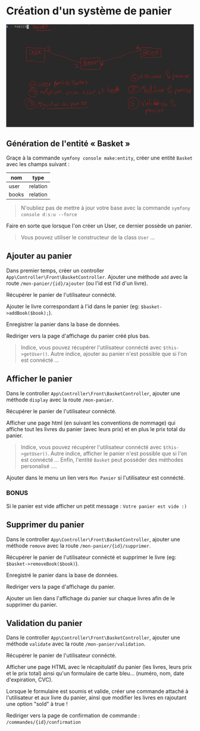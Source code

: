 # Création d'un système de panier

![Basket Schema](./img/basket-schema.png)

## Génération de l'entité « Basket »

Graçe à la commande `symfony console make:entity`, créer une entité
`Basket` avec les champs suivant :

| nom   | type     |
| ----- | -------- |
| user  | relation |
| books | relation |

> N'oubliez pas de mettre à jour votre base avec la commande
> `symfony console d:s:u --force`

Faire en sorte que lorsque l'on créer un User, ce dernier
possède un panier.

> Vous pouvez utiliser le constructeur de la class `User` ...

## Ajouter au panier

Dans premier temps, créer un controller `App\Controller\Front\BasketController`. Ajouter
une méthode `add` avec la route `/mon-panier/{id}/ajouter` (ou l'id est l'id d'un livre).

Récupérer le panier de l'utilisateur connécté.

Ajouter le livre correspondant à l'id dans le panier (eg: `$basket->addBook($book);`).

Enregistrer la panier dans la base de données.

Rediriger vers la page d'affichage du panier créé plus bas.

> Indice, vous pouvez récupérer l'utilisateur connécté avec `$this->getUser()`. Autre
> indice, ajouter au panier n'est possible que si l'on est connécté ...

## Afficher le panier

Dans le controller `App\Controller\Front\BasketController`, ajouter une méthode
`display` avec la route `/mon-panier`.

Récupérer le panier de l'utilisateur connécté.

Afficher une page html (en suivant les conventions de nommage) qui affiche
tout les livres du panier (avec leurs prix) et en plus le prix total du panier.

> Indice, vous pouvez récupérer l'utilisateur connécté avec `$this->getUser()`. Autre
> indice, afficher le panier n'est possible que si l'on est connécté ...
> Enfin, l'entité `Basket` peut possèder des méthodes personalisé ....

Ajouter dans le menu un lien vers `Mon Panier` si l'utilisateur est connécté.

### BONUS

Si le panier est vide afficher un petit message : `Votre panier est vide :)`

## Supprimer du panier

Dans le controller `App\Controller\Front\BasketController`, ajouter une méthode
`remove` avec la route `/mon-panier/{id}/supprimer`.

Récupérer le panier de l'utilisateur connécté et supprimer le livre (eg: `$basket->removeBook($book)`).

Enregistré le panier dans la base de données.

Rediriger vers la page d'affichage du panier.

Ajouter un lien dans l'affichage du panier sur chaque livres afin de le supprimer du panier.

## Validation du panier

Dans le controller `App\Controller\Front\BasketController`, ajouter une méthode
`validate` avec la route `/mon-panier/validation`.

Récupérer le panier de l'utilisateur connécté.

Afficher une page HTML avec le récapitulatif du panier (les livres, leurs prix et le prix total)
ainsi qu'un formulaire de carte bleu... (numéro, nom, date d'expiration, CVC).

Lorsque le formulaire est soumis et valide, créer une commande attaché à l'utilisateur et
aux livre du panier, ainsi que modifier les livres en rajoutant une option "sold" à true !

Rediriger vers la page de confirmation de commande : `/commandes/{id}/confirmation`
